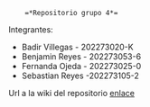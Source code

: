         =*Repositorio grupo 4*=

Integrantes:
- Badir Villegas - 202273020-K
- Benjamin Reyes - 202273053-6
- Fernanda Ojeda - 202273025-0
- Sebastian Reyes -202273105-2

Url a la wiki del repositorio [enlace](https://gitlab.com/grupo4-2024-proyinf/GRUPO4-2024-PROYINF/-/wikis/Wiki)
    